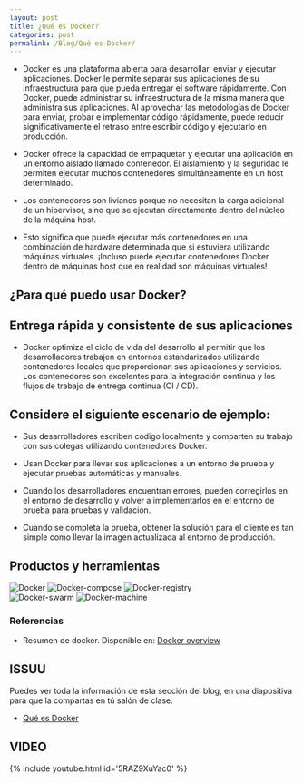 ```yaml
---
layout: post
title: ¿Qué es Docker?
categories: post
permalink: /Blog/Qué-es-Docker/
---
```

* Docker es una plataforma abierta para desarrollar, enviar y ejecutar aplicaciones. Docker le permite separar sus aplicaciones de su infraestructura para que pueda entregar el software rápidamente. Con Docker, puede administrar su infraestructura de la misma manera que administra sus aplicaciones. Al aprovechar las metodologías de Docker para enviar, probar e implementar código rápidamente, puede reducir significativamente el retraso entre escribir código y ejecutarlo en producción.

* Docker ofrece la capacidad de empaquetar y ejecutar una aplicación en un entorno aislado llamado contenedor. El aislamiento y la seguridad le permiten ejecutar muchos contenedores simultáneamente en un host determinado.

* Los contenedores son livianos porque no necesitan la carga adicional de un hipervisor, sino que se ejecutan directamente dentro del núcleo de la máquina host.

* Esto significa que puede ejecutar más contenedores en una combinación de hardware determinada que si estuviera utilizando máquinas virtuales. ¡Incluso puede ejecutar contenedores Docker dentro de máquinas host que en realidad son máquinas virtuales!

## ¿Para qué puedo usar Docker?

## Entrega rápida y consistente de sus aplicaciones

* Docker optimiza el ciclo de vida del desarrollo al permitir que los desarrolladores trabajen en entornos estandarizados utilizando contenedores locales que proporcionan sus aplicaciones y servicios. Los contenedores son excelentes para la integración continua y los flujos de trabajo de entrega continua (CI / CD).

## Considere el siguiente escenario de ejemplo:

* Sus desarrolladores escriben código localmente y comparten su trabajo con sus colegas utilizando contenedores Docker.

* Usan Docker para llevar sus aplicaciones a un entorno de prueba y ejecutar pruebas automáticas y manuales.

* Cuando los desarrolladores encuentran errores, pueden corregirlos en el entorno de desarrollo y volver a implementarlos en el entorno de prueba para pruebas y validación.

* Cuando se completa la prueba, obtener la solución para el cliente es tan simple como llevar la imagen actualizada al entorno de producción.

## Productos y herramientas

<div class="home-images">
	<div class="home-images">
		<img src="{{ site.baseurl }}/images/prod-docker/docker.png" title="Docker" name="Docker" />
		<img src="{{ site.baseurl }}/images/prod-docker/docker-compose.png" title="Docker-compose" name="Docker-compose" />
		<img src="{{ site.baseurl }}/images/prod-docker/docker-registry.png" title="Docker-registry" name="Docker-registry" />
	</div>
	<div class="home-images">
		<img src="{{ site.baseurl }}/images/prod-docker/docker-swarm.png" title="Docker-swarm" name="Docker-swarm" />
		<img src="{{ site.baseurl }}/images/prod-docker/docker-machine.png" title="Docker-machine" name="Docker-machine" />
	</div>
</div>

### Referencias

* Resumen de docker. Disponible en: [Docker overview](https://docs.docker.com/get-started/overview/)

## ISSUU

Puedes ver toda la información de esta sección del blog, en una diapositiva para que la compartas en tú salón de clase.

* [Qué es Docker](https://issuu.com/johanse/docs/seccion-1-que-es-docker.pptx)

## VIDEO

{% include youtube.html id='5RAZ9XuYac0' %}

<br>
